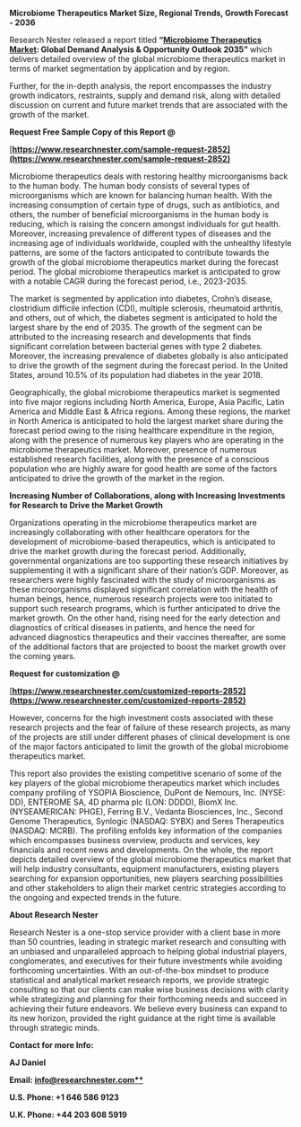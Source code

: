 ﻿**Microbiome Therapeutics Market Size, Regional Trends, Growth Forecast - 2036**

Research Nester released a report titled **“[Microbiome Therapeutics Market](https://www.researchnester.com/reports/microbiome-therapeutics-market/2852): Global Demand Analysis & Opportunity Outlook 2035”** which delivers detailed overview of the global microbiome therapeutics market in terms of market segmentation by application and by region.

Further, for the in-depth analysis, the report encompasses the industry growth indicators, restraints, supply and demand risk, along with detailed discussion on current and future market trends that are associated with the growth of the market.

**Request Free Sample Copy of this Report @**

[**https://www.researchnester.com/sample-request-2852](https://www.researchnester.com/sample-request-2852)** 

Microbiome therapeutics deals with restoring healthy microorganisms back to the human body. The human body consists of several types of microorganisms which are known for balancing human health. With the increasing consumption of certain type of drugs, such as antibiotics, and others, the number of beneficial microorganisms in the human body is reducing, which is raising the concern amongst individuals for gut health. Moreover, increasing prevalence of different types of diseases and the increasing age of individuals worldwide, coupled with the unhealthy lifestyle patterns, are some of the factors anticipated to contribute towards the growth of the global microbiome therapeutics market during the forecast period. The global microbiome therapeutics market is anticipated to grow with a notable CAGR during the forecast period, i.e., 2023-2035. 

The market is segmented by application into diabetes, Crohn’s disease, clostridium difficile infection (CDI), multiple sclerosis, rheumatoid arthritis, and others, out of which, the diabetes segment is anticipated to hold the largest share by the end of 2035. The growth of the segment can be attributed to the increasing research and developments that finds significant correlation between bacterial genes with type 2 diabetes. Moreover, the increasing prevalence of diabetes globally is also anticipated to drive the growth of the segment during the forecast period. In the United States, around 10.5% of its population had diabetes in the year 2018.

Geographically, the global microbiome therapeutics market is segmented into five major regions including North America, Europe, Asia Pacific, Latin America and Middle East & Africa regions. Among these regions, the market in North America is anticipated to hold the largest market share during the forecast period owing to the rising healthcare expenditure in the region, along with the presence of numerous key players who are operating in the microbiome therapeutics market. Moreover, presence of numerous established research facilities, along with the presence of a conscious population who are highly aware for good health are some of the factors anticipated to drive the growth of the market in the region.

**Increasing Number of Collaborations, along with Increasing Investments for Research to Drive the Market Growth**

Organizations operating in the microbiome therapeutics market are increasingly collaborating with other healthcare operators for the development of microbiome-based therapeutics, which is anticipated to drive the market growth during the forecast period. Additionally, governmental organizations are too supporting these research initiatives by supplementing it with a significant share of their nation’s GDP. Moreover, as researchers were highly fascinated with the study of microorganisms as these microorganisms displayed significant correlation with the health of human beings, hence, numerous research projects were too initiated to support such research programs, which is further anticipated to drive the market growth. On the other hand, rising need for the early detection and diagnostics of critical diseases in patients, and hence the need for advanced diagnostics therapeutics and their vaccines thereafter, are some of the additional factors that are projected to boost the market growth over the coming years.

**Request for customization @**

[**https://www.researchnester.com/customized-reports-2852](https://www.researchnester.com/customized-reports-2852)** 

However, concerns for the high investment costs associated with these research projects and the fear of failure of these research projects, as many of the projects are still under different phases of clinical development is one of the major factors anticipated to limit the growth of the global microbiome therapeutics market.

This report also provides the existing competitive scenario of some of the key players of the global microbiome therapeutics market which includes company profiling of YSOPIA Bioscience, DuPont de Nemours, Inc. (NYSE: DD), ENTEROME SA, 4D pharma plc (LON: DDDD), BiomX Inc. (NYSEAMERICAN: PHGE), Ferring B.V., Vedanta Biosciences, Inc., Second Genome Therapeutics, Synlogic (NASDAQ: SYBX) and Seres Therapeutics (NASDAQ: MCRB). The profiling enfolds key information of the companies which encompasses business overview, products and services, key financials and recent news and developments. On the whole, the report depicts detailed overview of the global microbiome therapeutics market that will help industry consultants, equipment manufacturers, existing players searching for expansion opportunities, new players searching possibilities and other stakeholders to align their market centric strategies according to the ongoing and expected trends in the future.

<a name="_hlk168910495"></a>**About Research Nester**

Research Nester is a one-stop service provider with a client base in more than 50 countries, leading in strategic market research and consulting with an unbiased and unparalleled approach to helping global industrial players, conglomerates, and executives for their future investments while avoiding forthcoming uncertainties. With an out-of-the-box mindset to produce statistical and analytical market research reports, we provide strategic consulting so that our clients can make wise business decisions with clarity while strategizing and planning for their forthcoming needs and succeed in achieving their future endeavors. We believe every business can expand to its new horizon, provided the right guidance at the right time is available through strategic minds.

**Contact for more Info:**

**AJ Daniel**

**Email: [info@researchnester.com**](mailto:info@researchnester.com)**

**U.S. Phone: +1 646 586 9123** 

**U.K. Phone: +44 203 608 5919**
